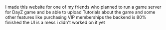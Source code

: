 I made this website for one of my friends who planned to run a game server for DayZ game 
and be able to upload Tutorials about the game and some other features like purchasing VIP memberships
the backend is 80% finished 
the UI is a mess i didn't worked on it yet
